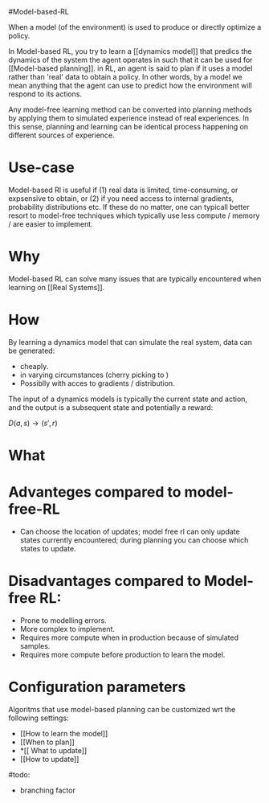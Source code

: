 #Model-based-RL

When a model (of the environment) is used to produce or directly optimize a policy.

In Model-based RL, you try to learn a [[dynamics model]] that predics the dynamics of the system the agent operates in such that it can be used for [[Model-based planning]]. in RL, an agent is said to plan if it uses a model rather than 'real' data to obtain a policy. In other words, by a model we mean anything that the agent can use to predict how the environment will respond to its actions.

Any model-free learning method can be converted into planning methods by applying them to simulated experience instead of real experiences. In this sense, planning and learning can be identical process happening on different sources of experience.


# Use-case
Model-based Rl is useful if (1) real data is limited, time-consuming, or expsensive to obtain, or (2) if you need access to internal gradients, probability distributions etc. If these do no matter, one can typicall better resort to model-free techniques which typically use less compute / memory / are easier to implement.


# Why
Model-based RL can solve many issues that are typically encountered when learning on [[Real Systems]].

# How
By learning a dynamics model that can simulate the real system, data can be generated:
* cheaply.
* in varying circumstances (cherry picking to )
* Possiblly with acces to gradients / distribution.

The input of a dynamics models is typically the current state and action, and the output is a subsequent state and potentially a reward:

$D(a,s) \rightarrow (s', r)$

# What 



# Advanteges compared to model-free-RL
* Can choose the location of updates; model free rl can only update states currently encountered; during planning you can choose which states to update.


# Disadvantages compared to Model-free RL:
* Prone to modelling errors.
* More complex to implement.
* Requires more compute when in production because of simulated samples.
* Requires more compute before production to learn the model.

# Configuration parameters

Algoritms that use model-based planning can be customized wrt the following settings:

* [[How to learn the model]]
* [[When to plan]]
* *[[ What to update]]
* [[How to update]]


#todo:
* branching factor